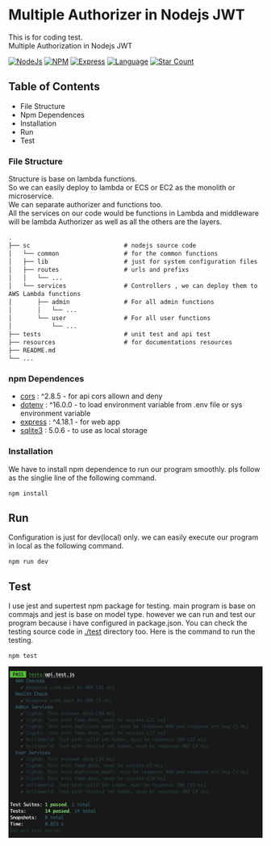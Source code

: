 # Multiple Authorizer in Nodejs JWT
This is for coding test.  
Multiple Authorization in Nodejs JWT

[![NodeJs](https://img.shields.io/badge/nodejs-v16.14.2-green)](https://github.com/helloakn/node-multi-authorizer-jwt) 
[![NPM](https://img.shields.io/badge/npm-v8.5.0-green)](https://github.com/helloakn/node-multi-authorizer-jwt) 
[![Express](https://img.shields.io/badge/express-v^4.17.3-green)](https://github.com/helloakn/node-multi-authorizer-jwt) 
[![Language](https://img.shields.io/badge/dynamic/json?color=blueviolet&label=Language&query=language&url=https%3A%2F%2Fapi.github.com%2Frepos%2Fhelloakn%2Fnode-multi-authorizer-jwt)](https://github.com/helloakn/node-multi-authorizer-jwt)
[![Star Count](https://img.shields.io/badge/dynamic/json?color=brightgreen&label=Star&query=stargazers_count&url=https%3A%2F%2Fapi.github.com%2Frepos%2Fhelloakn%2Fnode-multi-authorizer-jwt)](https://github.com/helloakn/node-multi-authorizer-jwt)


## Table of Contents
- File Structure
- Npm Dependences
- Installation
- Run
- Test

### File Structure
Structure is base on lambda functions.  
So we can easily deploy to lambda or ECS or EC2 as the monolith or microservice.  
We can separate authorizer and functions too.  
All the services on our code would be functions in Lambda and middleware will be lambda Authorizer as well as all the others are the layers.
```nth
.
├── sc                          # nodejs source code
│   └── common                  # for the common functions
│   ├── lib                     # just for system configuration files
│   ├── routes                  # urls and prefixs
│   │   └── ...
│   └── services                # Controllers , we can deploy them to AWS Lambda functions
│       ├── admin               # For all admin functions
│       │   └── ...
│       └── user                # For all user functions
│           └── ...
├── tests                       # unit test and api test
├── resources                   # for documentations resources
├── README.md              
└── ...
```
### npm Dependences

* [cors](https://www.npmjs.com/package/cors)         : ^2.8.5 - for api cors allown and deny
* [dotenv](https://www.npmjs.com/package/dotenv)       : ^16.0.0 - to load environment variable from .env file or sys environment variable
* [express](https://www.npmjs.com/package/express)      : ^4.18.1 - for web app
* [sqlite3](https://www.npmjs.com/package/sqlite3) : 5.0.6 - to use as local storage  

### Installation
We have to install npm dependence to run our program smoothly. pls follow as the singlie line of  the following command.
```shell
npm install
```
## Run
Configuration is just for dev(local) only. we can easily execute our program in local as the following command.
```shell
npm run dev
```
## Test
I use jest and supertest npm package for testing. main program is base on commajs and jest is base on model type. however we can run and test our program because i have configured in package.json. You can check the testing source code in [./test](https://github.com/helloakn/node-multi-authorizer-jwt/tree/main/tests) directory too. 
Here is the command to run the testing.
```shell
npm test
```
![alt text](resources/test.png)